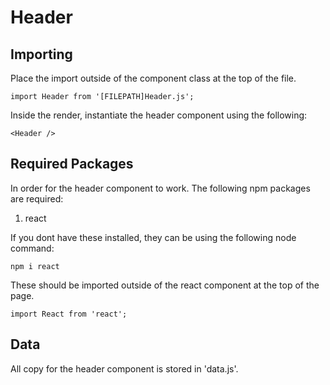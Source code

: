 # Header

## Importing

Place the import outside of the component class at the top of the file.

~~~~
import Header from '[FILEPATH]Header.js';
~~~~

Inside the render, instantiate the header component using the following:

~~~~
<Header />
~~~~

## Required Packages

In order for the header component to work. The following npm packages are required:

1. react

If you dont have these installed, they can be using the following node command:

~~~
npm i react
~~~~

These should be imported outside of the react component at the top of the page.

~~~
import React from 'react';
~~~

## Data

All copy for the header component is stored in 'data.js'.